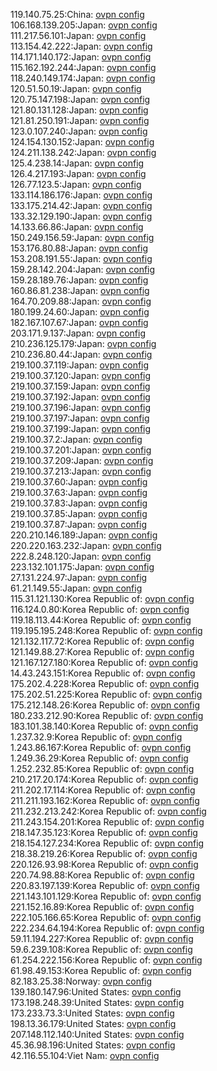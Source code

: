 119.140.75.25:China: [ovpn config](vpn/119_140_75_25.ovpn)  
106.168.139.205:Japan: [ovpn config](vpn/106_168_139_205.ovpn)  
111.217.56.101:Japan: [ovpn config](vpn/111_217_56_101.ovpn)  
113.154.42.222:Japan: [ovpn config](vpn/113_154_42_222.ovpn)  
114.171.140.172:Japan: [ovpn config](vpn/114_171_140_172.ovpn)  
115.162.192.244:Japan: [ovpn config](vpn/115_162_192_244.ovpn)  
118.240.149.174:Japan: [ovpn config](vpn/118_240_149_174.ovpn)  
120.51.50.19:Japan: [ovpn config](vpn/120_51_50_19.ovpn)  
120.75.147.198:Japan: [ovpn config](vpn/120_75_147_198.ovpn)  
121.80.131.128:Japan: [ovpn config](vpn/121_80_131_128.ovpn)  
121.81.250.191:Japan: [ovpn config](vpn/121_81_250_191.ovpn)  
123.0.107.240:Japan: [ovpn config](vpn/123_0_107_240.ovpn)  
124.154.130.152:Japan: [ovpn config](vpn/124_154_130_152.ovpn)  
124.211.138.242:Japan: [ovpn config](vpn/124_211_138_242.ovpn)  
125.4.238.14:Japan: [ovpn config](vpn/125_4_238_14.ovpn)  
126.4.217.193:Japan: [ovpn config](vpn/126_4_217_193.ovpn)  
126.77.123.5:Japan: [ovpn config](vpn/126_77_123_5.ovpn)  
133.114.186.176:Japan: [ovpn config](vpn/133_114_186_176.ovpn)  
133.175.214.42:Japan: [ovpn config](vpn/133_175_214_42.ovpn)  
133.32.129.190:Japan: [ovpn config](vpn/133_32_129_190.ovpn)  
14.133.66.86:Japan: [ovpn config](vpn/14_133_66_86.ovpn)  
150.249.156.59:Japan: [ovpn config](vpn/150_249_156_59.ovpn)  
153.176.80.88:Japan: [ovpn config](vpn/153_176_80_88.ovpn)  
153.208.191.55:Japan: [ovpn config](vpn/153_208_191_55.ovpn)  
159.28.142.204:Japan: [ovpn config](vpn/159_28_142_204.ovpn)  
159.28.189.76:Japan: [ovpn config](vpn/159_28_189_76.ovpn)  
160.86.81.238:Japan: [ovpn config](vpn/160_86_81_238.ovpn)  
164.70.209.88:Japan: [ovpn config](vpn/164_70_209_88.ovpn)  
180.199.24.60:Japan: [ovpn config](vpn/180_199_24_60.ovpn)  
182.167.107.67:Japan: [ovpn config](vpn/182_167_107_67.ovpn)  
203.171.9.137:Japan: [ovpn config](vpn/203_171_9_137.ovpn)  
210.236.125.179:Japan: [ovpn config](vpn/210_236_125_179.ovpn)  
210.236.80.44:Japan: [ovpn config](vpn/210_236_80_44.ovpn)  
219.100.37.119:Japan: [ovpn config](vpn/219_100_37_119.ovpn)  
219.100.37.120:Japan: [ovpn config](vpn/219_100_37_120.ovpn)  
219.100.37.159:Japan: [ovpn config](vpn/219_100_37_159.ovpn)  
219.100.37.192:Japan: [ovpn config](vpn/219_100_37_192.ovpn)  
219.100.37.196:Japan: [ovpn config](vpn/219_100_37_196.ovpn)  
219.100.37.197:Japan: [ovpn config](vpn/219_100_37_197.ovpn)  
219.100.37.199:Japan: [ovpn config](vpn/219_100_37_199.ovpn)  
219.100.37.2:Japan: [ovpn config](vpn/219_100_37_2.ovpn)  
219.100.37.201:Japan: [ovpn config](vpn/219_100_37_201.ovpn)  
219.100.37.209:Japan: [ovpn config](vpn/219_100_37_209.ovpn)  
219.100.37.213:Japan: [ovpn config](vpn/219_100_37_213.ovpn)  
219.100.37.60:Japan: [ovpn config](vpn/219_100_37_60.ovpn)  
219.100.37.63:Japan: [ovpn config](vpn/219_100_37_63.ovpn)  
219.100.37.83:Japan: [ovpn config](vpn/219_100_37_83.ovpn)  
219.100.37.85:Japan: [ovpn config](vpn/219_100_37_85.ovpn)  
219.100.37.87:Japan: [ovpn config](vpn/219_100_37_87.ovpn)  
220.210.146.189:Japan: [ovpn config](vpn/220_210_146_189.ovpn)  
220.220.163.232:Japan: [ovpn config](vpn/220_220_163_232.ovpn)  
222.8.248.120:Japan: [ovpn config](vpn/222_8_248_120.ovpn)  
223.132.101.175:Japan: [ovpn config](vpn/223_132_101_175.ovpn)  
27.131.224.97:Japan: [ovpn config](vpn/27_131_224_97.ovpn)  
61.21.149.55:Japan: [ovpn config](vpn/61_21_149_55.ovpn)  
115.31.121.130:Korea Republic of: [ovpn config](vpn/115_31_121_130.ovpn)  
116.124.0.80:Korea Republic of: [ovpn config](vpn/116_124_0_80.ovpn)  
119.18.113.44:Korea Republic of: [ovpn config](vpn/119_18_113_44.ovpn)  
119.195.195.248:Korea Republic of: [ovpn config](vpn/119_195_195_248.ovpn)  
121.132.117.72:Korea Republic of: [ovpn config](vpn/121_132_117_72.ovpn)  
121.149.88.27:Korea Republic of: [ovpn config](vpn/121_149_88_27.ovpn)  
121.167.127.180:Korea Republic of: [ovpn config](vpn/121_167_127_180.ovpn)  
14.43.243.151:Korea Republic of: [ovpn config](vpn/14_43_243_151.ovpn)  
175.202.4.228:Korea Republic of: [ovpn config](vpn/175_202_4_228.ovpn)  
175.202.51.225:Korea Republic of: [ovpn config](vpn/175_202_51_225.ovpn)  
175.212.148.26:Korea Republic of: [ovpn config](vpn/175_212_148_26.ovpn)  
180.233.212.90:Korea Republic of: [ovpn config](vpn/180_233_212_90.ovpn)  
183.101.38.140:Korea Republic of: [ovpn config](vpn/183_101_38_140.ovpn)  
1.237.32.9:Korea Republic of: [ovpn config](vpn/1_237_32_9.ovpn)  
1.243.86.167:Korea Republic of: [ovpn config](vpn/1_243_86_167.ovpn)  
1.249.36.29:Korea Republic of: [ovpn config](vpn/1_249_36_29.ovpn)  
1.252.232.85:Korea Republic of: [ovpn config](vpn/1_252_232_85.ovpn)  
210.217.20.174:Korea Republic of: [ovpn config](vpn/210_217_20_174.ovpn)  
211.202.17.114:Korea Republic of: [ovpn config](vpn/211_202_17_114.ovpn)  
211.211.193.162:Korea Republic of: [ovpn config](vpn/211_211_193_162.ovpn)  
211.232.213.242:Korea Republic of: [ovpn config](vpn/211_232_213_242.ovpn)  
211.243.154.201:Korea Republic of: [ovpn config](vpn/211_243_154_201.ovpn)  
218.147.35.123:Korea Republic of: [ovpn config](vpn/218_147_35_123.ovpn)  
218.154.127.234:Korea Republic of: [ovpn config](vpn/218_154_127_234.ovpn)  
218.38.219.26:Korea Republic of: [ovpn config](vpn/218_38_219_26.ovpn)  
220.126.93.98:Korea Republic of: [ovpn config](vpn/220_126_93_98.ovpn)  
220.74.98.88:Korea Republic of: [ovpn config](vpn/220_74_98_88.ovpn)  
220.83.197.139:Korea Republic of: [ovpn config](vpn/220_83_197_139.ovpn)  
221.143.101.129:Korea Republic of: [ovpn config](vpn/221_143_101_129.ovpn)  
221.152.16.89:Korea Republic of: [ovpn config](vpn/221_152_16_89.ovpn)  
222.105.166.65:Korea Republic of: [ovpn config](vpn/222_105_166_65.ovpn)  
222.234.64.194:Korea Republic of: [ovpn config](vpn/222_234_64_194.ovpn)  
59.11.194.227:Korea Republic of: [ovpn config](vpn/59_11_194_227.ovpn)  
59.6.239.108:Korea Republic of: [ovpn config](vpn/59_6_239_108.ovpn)  
61.254.222.156:Korea Republic of: [ovpn config](vpn/61_254_222_156.ovpn)  
61.98.49.153:Korea Republic of: [ovpn config](vpn/61_98_49_153.ovpn)  
82.183.25.38:Norway: [ovpn config](vpn/82_183_25_38.ovpn)  
139.180.147.96:United States: [ovpn config](vpn/139_180_147_96.ovpn)  
173.198.248.39:United States: [ovpn config](vpn/173_198_248_39.ovpn)  
173.233.73.3:United States: [ovpn config](vpn/173_233_73_3.ovpn)  
198.13.36.179:United States: [ovpn config](vpn/198_13_36_179.ovpn)  
207.148.112.140:United States: [ovpn config](vpn/207_148_112_140.ovpn)  
45.36.98.196:United States: [ovpn config](vpn/45_36_98_196.ovpn)  
42.116.55.104:Viet Nam: [ovpn config](vpn/42_116_55_104.ovpn)  
